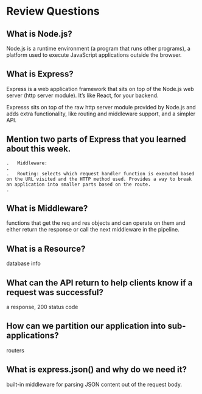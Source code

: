 # Review Questions

## What is Node.js?

Node.js is a runtime environment (a program that runs other programs), a platform used to execute JavaScript applications outside the browser.

## What is Express?

Express is a web application framework that sits on top of the Node.js web server (http server module). It’s like React, for your backend.

Expresss sits on top of the raw http server module provided by Node.js and adds extra functionality, like routing and middleware support, and a simpler API.

## Mention two parts of Express that you learned about this week.

    .	Middleware:
    .
    .	Routing: selects which request handler function is executed based on the URL visited and the HTTP method used. Provides a way to break an application into smaller parts based on the route.
    .

## What is Middleware?

functions that get the req and res objects and can operate on them and either return the response or call the next middleware in the pipeline.

## What is a Resource?

database info

## What can the API return to help clients know if a request was successful?

a response, 200 status code

## How can we partition our application into sub-applications?

routers

## What is express.json() and why do we need it?

built-in middleware for parsing JSON content out of the request body.
